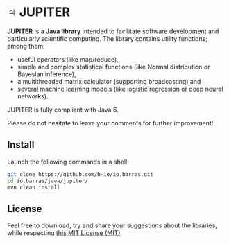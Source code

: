 # ♃ JUPITER

**JUPITER** is a **Java library** intended to facilitate software development and particularly
scientific computing. The library contains utility functions; among them:

  * useful operators (like map/reduce),
  * simple and complex statistical functions (like Normal distribution or Bayesian inference),
  * a multithreaded matrix calculator (supporting broadcasting) and
  * several machine learning models (like logistic regression or deep neural networks).

JUPITER is fully compliant with Java 6.

Please do not hesitate to leave your comments for further improvement!


## Install

Launch the following commands in a shell:
~~~bash
git clone https://github.com/b-io/io.barras.git
cd io.barras/java/jupiter/
mvn clean install
~~~


## License

Feel free to download, try and share your suggestions about the libraries,
while respecting [this MIT License (MIT)][license].

[license]: <LICENSE>
